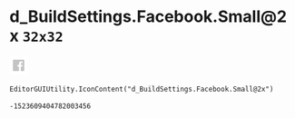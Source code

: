 # d_BuildSettings.Facebook.Small@2x `32x32`
<img src="/img/d_BuildSettings.Facebook.Small@2x.png" width=32 height=32>

``` CSharp
EditorGUIUtility.IconContent("d_BuildSettings.Facebook.Small@2x")
```
```
-1523609404782003456
```
